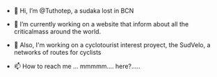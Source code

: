 - 👋 Hi, I’m @Tuthotep, a sudaka lost in BCN

- 🌱 I’m currently working on a website that inform about all the criticalmass around the world.
- 🌱 Also, I'm working on a cyclotourist interest proyect, the SudVelo, a networks of routes for cyclists
- 📫 How to reach me ... mmmmm.... here?.....

<!---
Tuthotep/Tuthotep is a ✨ special ✨ repository because its `README.md` (this file) appears on your GitHub profile.
You can click the Preview link to take a look at your changes.
--->
